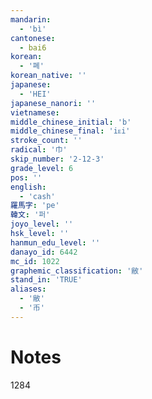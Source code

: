 ```yaml
---
mandarin:
  - 'bì'
cantonese:
  - bai6
korean:
  - '폐'
korean_native: ''
japanese:
  - 'HEI'
japanese_nanori: ''
vietnamese:
middle_chinese_initial: 'b'
middle_chinese_final: 'iᴇi'
stroke_count: ''
radical: '巾'
skip_number: '2-12-3'
grade_level: 6
pos: ''
english:
  - 'cash'
羅馬字: 'pe'
韓文: '퍼'
joyo_level: ''
hsk_level: ''
hanmun_edu_level: ''
danayo_id: 6442
mc_id: 1022
graphemic_classification: '敝'
stand_in: 'TRUE'
aliases:
  - '敝'
  - '币'
---
```


# Notes
1284
